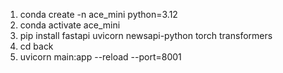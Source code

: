 1. conda create -n ace_mini python=3.12
2. conda activate ace_mini
3. pip install fastapi uvicorn newsapi-python torch transformers
4. cd back
5. uvicorn main:app --reload --port=8001
